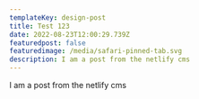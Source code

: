 ```yaml
---
templateKey: design-post
title: Test 123
date: 2022-08-23T12:00:29.739Z
featuredpost: false
featuredimage: /media/safari-pinned-tab.svg
description: I am a post from the netlify cms
---
```

I am a post from the netlify cms